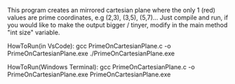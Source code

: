 This program creates an mirrored cartesian plane where the only 1 (red) values are prime coordinates, e.g (2,3), (3,5), (5,7)...
Just compile and run, if you would like to make the output bigger / tinyer, modify in the main method "int size" variable.

HowToRun(in VsCode):
gcc PrimeOnCartesianPlane.c -o PrimeOnCartesianPlane.exe
./PrimeOnCartesianPlane.exe

HowToRun(Windows Terminal):
gcc PrimeOnCartesianPlane.c -o PrimeOnCartesianPlane.exe
PrimeOnCartesianPlane.exe


